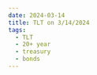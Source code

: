 ```yaml
---
date: 2024-03-14
title: TLT on 3/14/2024
tags: 
  - TLT
  - 20+ year
  - treasury
  - bonds
---
```

<div class="post">
<snapshot-grid 
    :reports="['2024/03/13/CTA/TLT', '2024/03/14/CTA/TLT', '2024/03/14/MTP/TLT']"
    chart="2024/03/14/Chart/TLT"
/>
<p>

</p>
<p>

</p>
</div>
